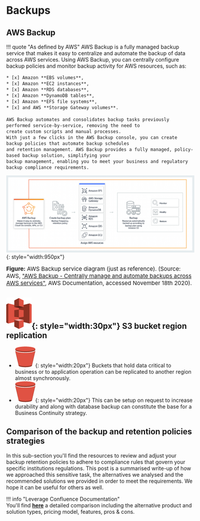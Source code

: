 # Backups

## AWS Backup

!!! quote "As defined by AWS"
    AWS Backup is a fully managed backup service that makes it easy to centralize and automate the backup of data across
    AWS services. Using AWS Backup, you can centrally configure backup policies and monitor backup activity for AWS
    resources, such as:
    
    * [x] Amazon **EBS volumes**, 
    * [x] Amazon **EC2 instances**, 
    * [x] Amazon **RDS databases**, 
    * [x] Amazon **DynamoDB tables**, 
    * [x] Amazon **EFS file systems**,
    * [x] and AWS **Storage Gateway volumes**. 
    
    AWS Backup automates and consolidates backup tasks previously performed service-by-service, removing the need to 
    create custom scripts and manual processes. 
    With just a few clicks in the AWS Backup console, you can create backup policies that automate backup schedules
    and retention management. AWS Backup provides a fully managed, policy-based backup solution, simplifying your
    backup management, enabling you to meet your business and regulatory backup compliance requirements.

![leverage-aws-backup](../../assets/images/diagrams/aws-backup.png "Leverage"){: style="width:950px"}
<figcaption style="font-size:15px">
<b>Figure:</b> AWS Backup service diagram (just as reference).
(Source: AWS, 
<a href="https://aws.amazon.com/backup/">"AWS Backup - Centrally manage and automate backups across AWS services"</a>,
AWS Documentation, accessed November 18th 2020).
</figcaption>

## ![leverage-aws-s3](../../assets/images/icons/aws-emojipack/Storage_AmazonS3.png "Leverage"){: style="width:30px"} S3 bucket region replication
* ![leverage-aws-s3](../../assets/images/icons/aws-emojipack/Storage_AmazonS3_bucket.png "Leverage"){: style="width:20px"}
Buckets that hold data critical to business or to application operation can be replicated to another region almost
 synchronously. 
* ![leverage-aws-s3](../../assets/images/icons/aws-emojipack/Storage_AmazonS3_bucket.png "Leverage"){: style="width:20px"}
This can be setup on request to increase durability and along with database backup can constitute the base for a
 Business Continuity strategy.

## Comparison of the backup and retention policies strategies

In this sub-section you'll find the resources to review and adjust your backup retention policies to 
adhere to compliance rules that govern your specific institutions regulations. This post is a summarised
write-up of how we approached this sensitive task, the alternatives we analysed and the recommended 
solutions we provided in order to meet the requirements. We hope it can be useful for others as well.

!!! info "Leverage Confluence Documentation"    
You'll find [**here**](https://binbash.atlassian.net/wiki/external/2055536653/OTdjZDZlNmI4NDE4NGQzMjg4ZWQzMzZkYjczMWM2NjA?atlOrigin=eyJpIjoiODRjZmQyNzQ2YjRlNDAzNTk4YTYyMzE0MDU1MjYyMWYiLCJwIjoiYyJ9)
a detailed comparison including the alternative product and solution types, pricing model, features, pros & cons.